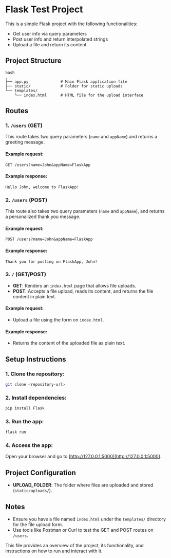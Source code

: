 # Flask Test Project

This is a simple Flask project with the following functionalities:
- Get user info via query parameters
- Post user info and return interpolated strings
- Upload a file and return its content

## Project Structure
```
bash
.
├── app.py              # Main Flask application file
├── static/             # Folder for static uploads
└── templates/
    └── index.html      # HTML file for the upload interface
```

## Routes

### 1. `/users` (GET)
This route takes two query parameters (`name` and `appName`) and returns a greeting message.

#### Example request:
```
GET /users?name=John&appName=FlaskApp
```

#### Example response:
```
Hello John, welcome to FlaskApp!
```

### 2. `/users` (POST)
This route also takes two query parameters (`name` and `appName`), and returns a personalized thank you message.

#### Example request:
```
POST /users?name=John&appName=FlaskApp
```

#### Example response:
```
Thank you for posting on FlaskApp, John!
```

### 3. `/` (GET/POST)
- **GET**: Renders an `index.html` page that allows file uploads.
- **POST**: Accepts a file upload, reads its content, and returns the file content in plain text.

#### Example request:
- Upload a file using the form on `index.html`.

#### Example response:
- Returns the content of the uploaded file as plain text.

## Setup Instructions

### 1. Clone the repository:
```bash
git clone <repository-url>
```

### 2. Install dependencies:
```bash
pip install Flask
```

### 3. Run the app:
```bash
flask run
```

### 4. Access the app:
Open your browser and go to [http://127.0.0.1:5000](http://127.0.0.1:5000).

## Project Configuration

- **UPLOAD_FOLDER**: The folder where files are uploaded and stored (`static/uploads/`).

## Notes

- Ensure you have a file named `index.html` under the `templates/` directory for the file upload form.
- Use tools like Postman or Curl to test the GET and POST routes on `/users`.


This file provides an overview of the project, its functionality, and instructions on how to run and interact with it.

